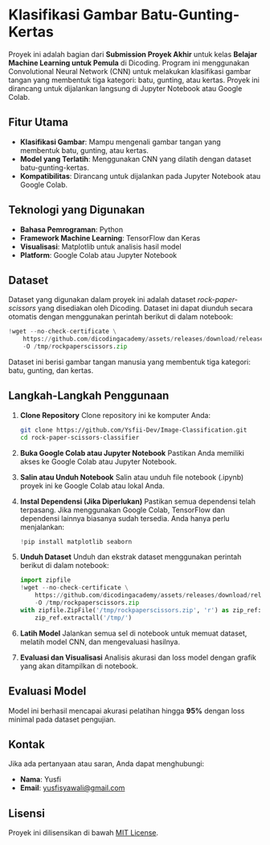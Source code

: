 # Klasifikasi Gambar Batu-Gunting-Kertas

Proyek ini adalah bagian dari **Submission Proyek Akhir** untuk kelas **Belajar Machine Learning untuk Pemula** di Dicoding. Program ini menggunakan Convolutional Neural Network (CNN) untuk melakukan klasifikasi gambar tangan yang membentuk tiga kategori: batu, gunting, atau kertas. Proyek ini dirancang untuk dijalankan langsung di Jupyter Notebook atau Google Colab.

## Fitur Utama

- **Klasifikasi Gambar**: Mampu mengenali gambar tangan yang membentuk batu, gunting, atau kertas.
- **Model yang Terlatih**: Menggunakan CNN yang dilatih dengan dataset batu-gunting-kertas.
- **Kompatibilitas**: Dirancang untuk dijalankan pada Jupyter Notebook atau Google Colab.

## Teknologi yang Digunakan

- **Bahasa Pemrograman**: Python
- **Framework Machine Learning**: TensorFlow dan Keras
- **Visualisasi**: Matplotlib untuk analisis hasil model
- **Platform**: Google Colab atau Jupyter Notebook

## Dataset

Dataset yang digunakan dalam proyek ini adalah dataset _rock-paper-scissors_ yang disediakan oleh Dicoding. Dataset ini dapat diunduh secara otomatis dengan menggunakan perintah berikut di dalam notebook:

```python
!wget --no-check-certificate \
    https://github.com/dicodingacademy/assets/releases/download/release/rockpaperscissors.zip \
    -O /tmp/rockpaperscissors.zip
```

Dataset ini berisi gambar tangan manusia yang membentuk tiga kategori: batu, gunting, dan kertas.

## Langkah-Langkah Penggunaan

1. **Clone Repository**
   Clone repository ini ke komputer Anda:

   ```bash
   git clone https://github.com/Ysfii-Dev/Image-Classification.git
   cd rock-paper-scissors-classifier
   ```

2. **Buka Google Colab atau Jupyter Notebook**
   Pastikan Anda memiliki akses ke Google Colab atau Jupyter Notebook.

3. **Salin atau Unduh Notebook**
   Salin atau unduh file notebook (.ipynb) proyek ini ke Google Colab atau lokal Anda.

4. **Instal Dependensi (Jika Diperlukan)**
   Pastikan semua dependensi telah terpasang. Jika menggunakan Google Colab, TensorFlow dan dependensi lainnya biasanya sudah tersedia. Anda hanya perlu menjalankan:

   ```python
   !pip install matplotlib seaborn
   ```

5. **Unduh Dataset**
   Unduh dan ekstrak dataset menggunakan perintah berikut di dalam notebook:

   ```python
   import zipfile
   !wget --no-check-certificate \
       https://github.com/dicodingacademy/assets/releases/download/release/rockpaperscissors.zip \
       -O /tmp/rockpaperscissors.zip
   with zipfile.ZipFile('/tmp/rockpaperscissors.zip', 'r') as zip_ref:
       zip_ref.extractall('/tmp/')
   ```

6. **Latih Model**
   Jalankan semua sel di notebook untuk memuat dataset, melatih model CNN, dan mengevaluasi hasilnya.

7. **Evaluasi dan Visualisasi**
   Analisis akurasi dan loss model dengan grafik yang akan ditampilkan di notebook.

## Evaluasi Model

Model ini berhasil mencapai akurasi pelatihan hingga **95%** dengan loss minimal pada dataset pengujian.

## Kontak

Jika ada pertanyaan atau saran, Anda dapat menghubungi:

- **Nama**: Yusfi
- **Email**: yusfisyawali@gmail.com

## Lisensi

Proyek ini dilisensikan di bawah [MIT License](LICENSE).

```

```

